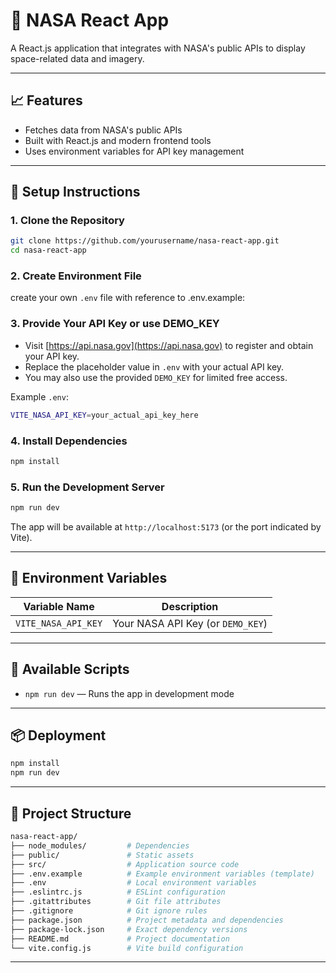 # 🌌 NASA React App

A React.js application that integrates with NASA's public APIs to display space-related data and imagery.

---

## 📈 Features

- Fetches data from NASA's public APIs
- Built with React.js and modern frontend tools
- Uses environment variables for API key management

---

## 🔧 Setup Instructions

### 1. Clone the Repository

```bash
git clone https://github.com/yourusername/nasa-react-app.git
cd nasa-react-app
```

### 2. Create Environment File

create your own `.env` file with reference to .env.example:

### 3. Provide Your API Key or use DEMO_KEY

- Visit [https://api.nasa.gov](https://api.nasa.gov) to register and obtain your API key.
- Replace the placeholder value in `.env` with your actual API key.
- You may also use the provided `DEMO_KEY` for limited free access.

Example `.env`:

```bash
VITE_NASA_API_KEY=your_actual_api_key_here
```

### 4. Install Dependencies

```bash
npm install
```

### 5. Run the Development Server

```bash
npm run dev
```

The app will be available at `http://localhost:5173` (or the port indicated by Vite).

---

## 🏢 Environment Variables

| Variable Name       | Description                       |
| ------------------- | --------------------------------- |
| `VITE_NASA_API_KEY` | Your NASA API Key (or `DEMO_KEY`) |

---

## 📅 Available Scripts

- `npm run dev` — Runs the app in development mode

---

## 📦 Deployment

```bash
npm install
npm run dev
```

---

## 📁 Project Structure

```bash
nasa-react-app/
├── node_modules/         # Dependencies
├── public/               # Static assets
├── src/                  # Application source code
├── .env.example          # Example environment variables (template)
├── .env                  # Local environment variables
├── .eslintrc.js          # ESLint configuration
├── .gitattributes        # Git file attributes
├── .gitignore            # Git ignore rules
├── package.json          # Project metadata and dependencies
├── package-lock.json     # Exact dependency versions
├── README.md             # Project documentation
└── vite.config.js        # Vite build configuration
```

---
